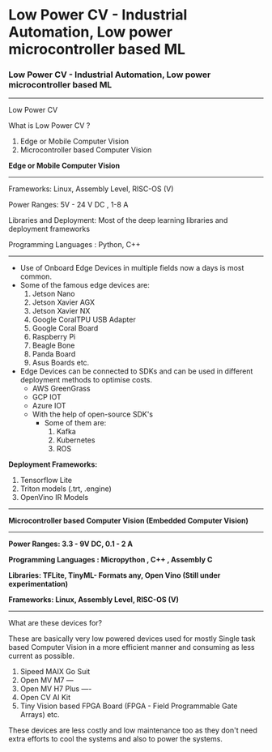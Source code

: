 # Low Power CV - Industrial Automation, Low power microcontroller based ML

### Low Power CV - Industrial Automation, Low power microcontroller based ML

---

Low Power CV 

What is Low Power CV ?

1. Edge or Mobile Computer Vision
2. Microcontroller based Computer Vision

**Edge or Mobile Computer Vision**

---

Frameworks: Linux, Assembly Level, RISC-OS (V)

 Power Ranges:  5V - 24 V DC , 1-8 A 

Libraries and Deployment: Most of the deep learning libraries and deployment frameworks

Programming Languages : Python, C++ 

---

- Use of  Onboard Edge Devices in multiple fields now a days is most common.
- Some of the famous edge devices are:
    1. Jetson Nano
    2. Jetson Xavier AGX
    3. Jetson Xavier NX
    4. Google CoralTPU USB Adapter 
    5. Google Coral Board
    6. Raspberry Pi
    7. Beagle Bone
    8. Panda Board
    9. Asus Boards etc.
- Edge Devices can be connected to SDKs and can be used in different deployment methods to optimise costs.
    - AWS GreenGrass
    - GCP IOT
    - Azure IOT
    - With the help of open-source SDK's
        - Some of them are:
            1. Kafka
            2. Kubernetes
            3. ROS

**Deployment Frameworks:**

1. Tensorflow Lite
2. Triton models (.trt, .engine)
3. OpenVino IR Models

---

**Microcontroller based Computer Vision (Embedded Computer Vision)**

---

**Power Ranges:  3.3 - 9V DC, 0.1 - 2 A**

**Programming Languages : Micropython , C++ , Assembly C**

**Libraries: TFLite, TinyML- Formats any, Open Vino (Still under experimentation)**

**Frameworks: Linux, Assembly Level, RISC-OS (V)**

---

What are these devices for?

These are basically very low powered devices used for mostly Single task based Computer Vision in a more efficient manner and consuming as less current as possible.

1. Sipeed MAIX Go Suit
2. Open MV M7 —
3. Open MV H7 Plus —-
4. Open CV AI Kit
5. Tiny Vision based FPGA Board  (FPGA - Field Programmable Gate Arrays) etc.

These devices are less costly and low maintenance too as they don't need extra efforts to cool the systems and also to power the systems.